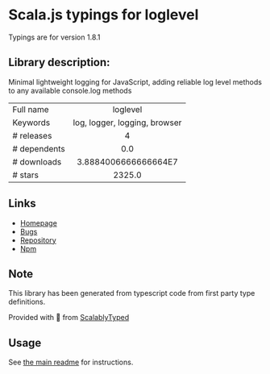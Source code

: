 
# Scala.js typings for loglevel

Typings are for version 1.8.1

## Library description:
Minimal lightweight logging for JavaScript, adding reliable log level methods to any available console.log methods

|                    |                 |
| ------------------ | :-------------: |
| Full name          | loglevel |
| Keywords           | log, logger, logging, browser |
| # releases         | 4 |
| # dependents       | 0.0 |
| # downloads        | 3.8884006666666664E7 |
| # stars            | 2325.0 |

## Links
- [Homepage](https://github.com/pimterry/loglevel)
- [Bugs](https://github.com/pimterry/loglevel/issues)
- [Repository](https://github.com/pimterry/loglevel)
- [Npm](https://www.npmjs.com/package/loglevel)
    


## Note
This library has been generated from typescript code from first party type definitions.

Provided with :purple_heart: from [ScalablyTyped](https://github.com/oyvindberg/ScalablyTyped)

## Usage
See [the main readme](../../readme.md) for instructions.


